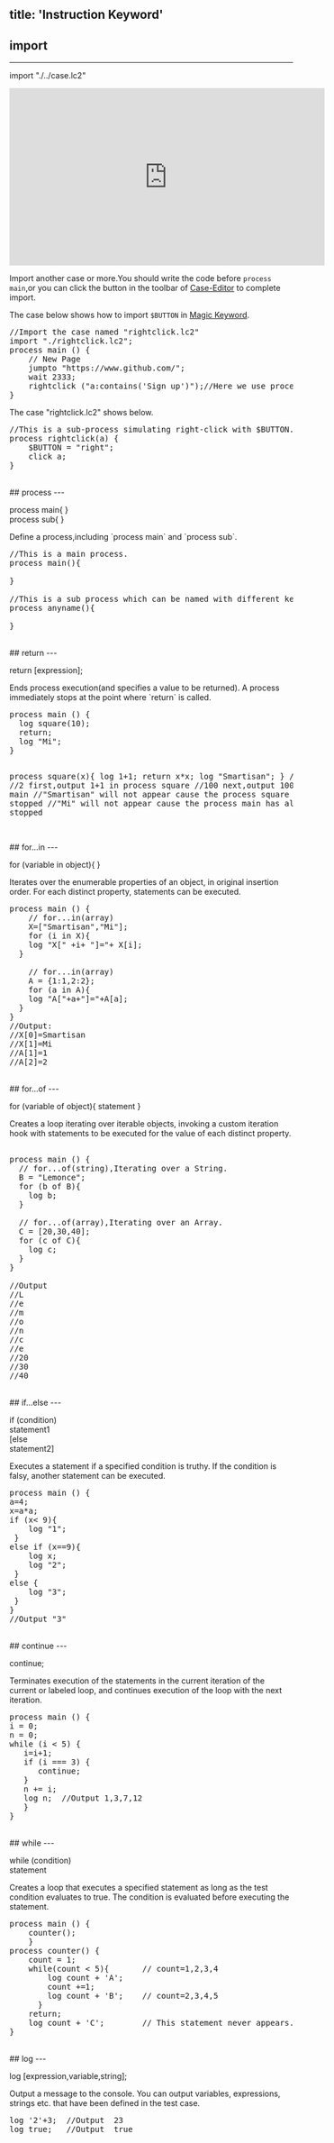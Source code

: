 title: 'Instruction Keyword'
---

## import
---
<p class="alert alert-warning">import "./../case.lc2"</p>
<iframe width="560" height="315" src="https://www.youtube.com/embed/Coh3m9dBBgs" frameborder="0" allowfullscreen></iframe>

Import another case or more.You should write the code  before `process main`,or you can click the button <i class="fa fa-download"></i> in the toolbar of [Case-Editor](/docs/code-editor/case-editor.html) to complete import.

The case below shows how to import `$BUTTON` in [Magic Keyword](/docs/lemoncase2/magic.html).
<pre class='sublemon'>//Import the case named "rightclick.lc2"
import "./rightclick.lc2";
process main () {
	// New Page
	jumpto "https://www.github.com/";
	wait 2333;
	rightclick ("a:contains('Sign up')");//Here we use process rightclick() from the case "rightclick.lc2"
}</pre>

The case "rightclick.lc2" shows below.

<pre class='sublemon'>
//This is a sub-process simulating right-click with $BUTTON.​
process rightclick(a) {
    $BUTTON = "right";
    click a;
}</pre>

<br/>
## process
---
<p class="alert alert-warning">process main{ }<br/>process sub{ }</p>
Define a process,including `process main` and `process sub`.

<pre class='sublemon'>//This is a main process.
process main(){

}

//This is a sub process which can be named with different keywords without special characters (except 'main').
process anyname(){ 

}</pre>  

<br/>
## return
---
<p class="alert alert-warning">return [expression];</p>
Ends process execution(and specifies a value to be returned). A process immediately stops at the point where `return` is called.
<pre class='sublemon'>
process main () {
  log square(10);
  return;
  log "Mi";
}

process square(x){
    log 1+1;
    return x*x;
    log "Smartisan";
}
//Output:
//2 first,output 1+1 in process square
//100 next,output 100 in process main
//"Smartisan" will not appear cause the process square has already stopped
//"Mi" will not appear cause the process main has already stopped</pre>
  
<br/>
## for...in
---
<p class="alert alert-warning">for (variable in object){ }</p>
Iterates over the enumerable properties of an object, in original insertion order. For each distinct property, statements can be executed.

<pre class='sublemon'>
process main () {
    // for...in(array)
    X=["Smartisan","Mi"];
    for (i in X){
    log "X[" +i+ "]="+ X[i];
  }
  
    // for...in(array)
    A = {1:1,2:2};
    for (a in A){
    log "A["+a+"]="+A[a];
  }
}
//Output:
//X[0]=Smartisan
//X[1]=Mi
//A[1]=1
//A[2]=2</pre>

<br/>
## for...of
---
<p class="alert alert-warning">for (variable of object){ statement }</p>
Creates a loop iterating over iterable objects, invoking a custom iteration hook with statements to be executed for the value of each distinct property.

<pre class='sublemon'>

process main () {
  // for...of(string),Iterating over a String.
  B = "Lemonce";
  for (b of B){
    log b;
  }
  
  // for...of(array),Iterating over an Array.
  C = [20,30,40];
  for (c of C){
    log c;
  }
}

//Output
//L
//e
//m
//o
//n
//c
//e
//20
//30
//40</pre>

<br/>
## if...else
---
<p class="alert alert-warning">if (condition)<br/>statement1<br/>[else<br/>statement2]</p>
Executes a statement if a specified condition is truthy. If the condition is falsy, another statement can be executed.

<pre class='sublemon'>
process main () {
a=4;
x=a*a;
if (x< 9){
    log "1";
 }
else if (x==9){
    log x;
    log "2";
 }
else {
    log "3";
 }
}
//Output "3"</pre>

<br/>
## continue
---
<p class="alert alert-warning">continue;</p>
Terminates execution of the statements in the current iteration of the current or labeled loop, and continues execution of the loop with the next iteration.

<pre class='sublemon'>
process main () {
i = 0;
n = 0;
while (i < 5) {
   i=i+1;
   if (i === 3) {
      continue;
   }
   n += i;
   log n;  //Output 1,3,7,12
   }
}</pre>

<br/>
## while
---
<p class="alert alert-warning">while (condition)<br/> statement</p>
Creates a loop that executes a specified statement as long as the test condition evaluates to true. The condition is evaluated before executing the statement.
<pre class='sublemon'>
process main () {
	counter();   
	}  
process counter() {
	count = 1;
	while(count < 5){	    // count=1,2,3,4
		log count + 'A';
		count +=1;
		log count + 'B';    // count=2,3,4,5
      }
	return;
    log count + 'C';        // This statement never appears. 
}</pre>

<br/>
## log
---
<p class="alert alert-warning">log [expression,variable,string];</p>
Output a message to the console. You can output variables, expressions, strings etc. that have been defined in the test case.

<pre class='sublemon'>
log '2'+3;	//Output  23
log true;	//Output  true</pre>
